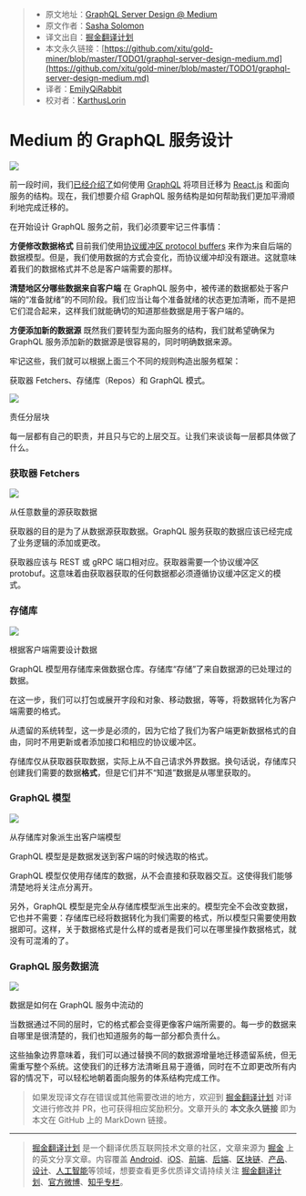 > * 原文地址：[GraphQL Server Design @ Medium](https://medium.engineering/graphql-server-design-medium-34862677b4b8)
> * 原文作者：[Sasha Solomon](https://medium.engineering/@sachee?source=post_header_lockup)
> * 译文出自：[掘金翻译计划](https://github.com/xitu/gold-miner)
> * 本文永久链接：[https://github.com/xitu/gold-miner/blob/master/TODO1/graphql-server-design-medium.md](https://github.com/xitu/gold-miner/blob/master/TODO1/graphql-server-design-medium.md)
> * 译者：[EmilyQiRabbit](https://github.com/EmilyQiRabbit)
> * 校对者：[KarthusLorin](https://github.com/KarthusLorin)

# Medium 的 GraphQL 服务设计

![](https://cdn-images-1.medium.com/max/1600/1*LxzBwQmETizo-ZA_jiBLiQ.png)

前一段时间，我们[已经介绍了](https://medium.engineering/2-fast-2-furious-migrating-mediums-codebase-without-slowing-down-84b1e33d81f4)如何使用 [GraphQL](https://graphql.org/) 将项目迁移为 [React.js](https://reactjs.org/) 和面向服务的结构。现在，我们想要介绍 GraphQL 服务结构是如何帮助我们更加平滑顺利地完成迁移的。

在开始设计 GraphQL 服务之前，我们必须要牢记三件事情：

**方便修改数据格式**
目前我们使用[协议缓冲区 protocol buffers](https://en.wikipedia.org/wiki/Protocol_Buffers) 来作为来自后端的数据模型。但是，我们使用数据的方式会变化，而协议缓冲却没有跟进。这就意味着我们的数据格式并不总是客户端需要的那样。

**清楚地区分哪些数据来自客户端**
在 GraphQL 服务中，被传递的数据都处于客户端的“准备就绪”的不同阶段。我们应当让每个准备就绪的状态更加清晰，而不是把它们混合起来，这样我们就能确切的知道那些数据是用于客户端的。

**方便添加新的数据源**
既然我们要转型为面向服务的结构，我们就希望确保为 GraphQL 服务添加新的数据源是很容易的，同时明确数据来源。

牢记这些，我们就可以根据上面三个不同的规则构造出服务框架：

获取器 Fetchers、存储库（Repos）和 GraphQL 模式。

![](https://cdn-images-1.medium.com/max/1600/1*HcISBhsiC8gaLbfanw4L1A.png)

责任分层块

每一层都有自己的职责，并且只与它的上层交互。让我们来谈谈每一层都具体做了什么。

### 获取器 Fetchers

![](https://cdn-images-1.medium.com/max/1600/1*BmEv_S_KuHP2NJJbcU1qzw.png)

从任意数量的源获取数据

获取器的目的是为了从数据源获取数据。GraphQL 服务获取的数据应该已经完成了业务逻辑的添加或更改。

获取器应该与 REST 或 gRPC 端口相对应。获取器需要一个协议缓冲区 protobuf。这意味着由获取器获取的任何数据都必须遵循协议缓冲区定义的模式。

### 存储库

![](https://cdn-images-1.medium.com/max/1600/1*KDWPV1Q40zj6QFlAKgwpmw.png)

根据客户端需要设计数据

GraphQL 模型用存储库来做数据仓库。存储库“存储”了来自数据源的已处理过的数据。

在这一步，我们可以打包或展开字段和对象、移动数据，等等，将数据转化为客户端需要的格式。

从遗留的系统转型，这一步是必须的，因为它给了我们为客户端更新数据格式的自由，同时不用更新或者添加接口和相应的协议缓冲区。

存储库仅从获取器获取数据，实际上从不自己请求外界数据。换句话说，存储库只创建我们需要的数据**格式**，但是它们并不“知道”数据是从哪里获取的。

### GraphQL 模型

![](https://cdn-images-1.medium.com/max/1600/1*B0nY7N8wYNlWOCEJba7CwQ.png)

从存储库对象派生出客户端模型

GraphQL 模型是是数据发送到客户端的时候选取的格式。

GraphQL 模型仅使用存储库的数据，从不会直接和获取器交互。这使得我们能够清楚地将关注点分离开。

另外，GraphQL 模型是完全从存储库模型派生出来的。模型完全不会改变数据，它也并不需要：存储库已经将数据转化为我们需要的格式，所以模型只需要使用数据即可。这样，关于数据格式是什么样的或者是我们可以在哪里操作数据格式，就没有可混淆的了。

### GraphQL 服务数据流

![](https://cdn-images-1.medium.com/max/1600/1*VCs9aXb1RdBFYMhoFJsjjw.png)

数据是如何在 GraphQL 服务中流动的

当数据通过不同的层时，它的格式都会变得更像客户端所需要的。每一步的数据来自哪里是很清楚的，我们也知道服务的每一部分都负责什么。

这些抽象边界意味着，我们可以通过替换不同的数据源增量地迁移遗留系统，但无需重写整个系统。这使我们的迁移方法清晰且易于遵循，同时在不立即更改所有内容的情况下，可以轻松地朝着面向服务的体系结构完成工作。

> 如果发现译文存在错误或其他需要改进的地方，欢迎到 [掘金翻译计划](https://github.com/xitu/gold-miner) 对译文进行修改并 PR，也可获得相应奖励积分。文章开头的 **本文永久链接** 即为本文在 GitHub 上的 MarkDown 链接。


---

> [掘金翻译计划](https://github.com/xitu/gold-miner) 是一个翻译优质互联网技术文章的社区，文章来源为 [掘金](https://juejin.im) 上的英文分享文章。内容覆盖 [Android](https://github.com/xitu/gold-miner#android)、[iOS](https://github.com/xitu/gold-miner#ios)、[前端](https://github.com/xitu/gold-miner#前端)、[后端](https://github.com/xitu/gold-miner#后端)、[区块链](https://github.com/xitu/gold-miner#区块链)、[产品](https://github.com/xitu/gold-miner#产品)、[设计](https://github.com/xitu/gold-miner#设计)、[人工智能](https://github.com/xitu/gold-miner#人工智能)等领域，想要查看更多优质译文请持续关注 [掘金翻译计划](https://github.com/xitu/gold-miner)、[官方微博](http://weibo.com/juejinfanyi)、[知乎专栏](https://zhuanlan.zhihu.com/juejinfanyi)。
